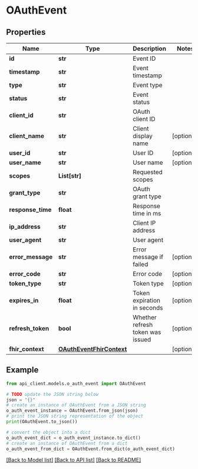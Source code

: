 # OAuthEvent


## Properties

Name | Type | Description | Notes
------------ | ------------- | ------------- | -------------
**id** | **str** | Event ID | 
**timestamp** | **str** | Event timestamp | 
**type** | **str** | Event type | 
**status** | **str** | Event status | 
**client_id** | **str** | OAuth client ID | 
**client_name** | **str** | Client display name | [optional] 
**user_id** | **str** | User ID | [optional] 
**user_name** | **str** | User name | [optional] 
**scopes** | **List[str]** | Requested scopes | 
**grant_type** | **str** | OAuth grant type | 
**response_time** | **float** | Response time in ms | 
**ip_address** | **str** | Client IP address | 
**user_agent** | **str** | User agent | 
**error_message** | **str** | Error message if failed | [optional] 
**error_code** | **str** | Error code | [optional] 
**token_type** | **str** | Token type | [optional] 
**expires_in** | **float** | Token expiration in seconds | [optional] 
**refresh_token** | **bool** | Whether refresh token was issued | [optional] 
**fhir_context** | [**OAuthEventFhirContext**](OAuthEventFhirContext.md) |  | [optional] 

## Example

```python
from api_client.models.o_auth_event import OAuthEvent

# TODO update the JSON string below
json = "{}"
# create an instance of OAuthEvent from a JSON string
o_auth_event_instance = OAuthEvent.from_json(json)
# print the JSON string representation of the object
print(OAuthEvent.to_json())

# convert the object into a dict
o_auth_event_dict = o_auth_event_instance.to_dict()
# create an instance of OAuthEvent from a dict
o_auth_event_from_dict = OAuthEvent.from_dict(o_auth_event_dict)
```
[[Back to Model list]](../README.md#documentation-for-models) [[Back to API list]](../README.md#documentation-for-api-endpoints) [[Back to README]](../README.md)



